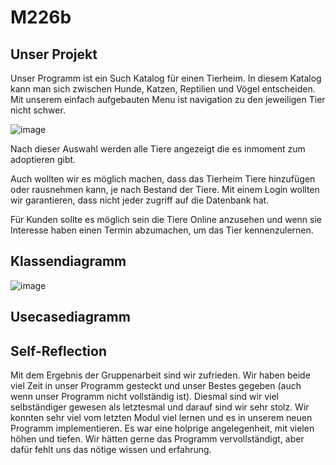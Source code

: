 # M226b

## Unser Projekt

Unser Programm ist ein Such Katalog für einen Tierheim. In diesem Katalog kann man sich zwischen Hunde, Katzen, Reptilien und Vögel entscheiden.
Mit unserem einfach aufgebauten Menu ist navigation zu den jeweiligen Tier nicht schwer.

![image](https://user-images.githubusercontent.com/89509863/150639979-4510b6f3-c79a-4605-8de3-30004bf32e0d.png)

Nach dieser Auswahl werden alle Tiere angezeigt die es inmoment zum adoptieren gibt.

Auch wollten wir es möglich machen, dass das Tierheim Tiere hinzufügen oder rausnehmen kann, je nach Bestand der Tiere.
Mit einem Login wollten wir garantieren, dass nicht jeder zugriff auf die Datenbank hat.

Für Kunden sollte es möglich sein die Tiere Online anzusehen und wenn sie Interesse haben einen Termin abzumachen, um das Tier kennenzulernen.


## Klassendiagramm
![image](https://user-images.githubusercontent.com/89509863/150640273-aae98936-95c3-4f3b-b3b2-db3d1c5003fd.png)

## Usecasediagramm


## Self-Reflection

Mit dem Ergebnis der Gruppenarbeit sind wir zufrieden. Wir haben beide viel Zeit in unser Programm gesteckt und unser Bestes gegeben (auch wenn unser Programm nicht vollständig ist). Diesmal sind wir viel selbständiger gewesen als letztesmal und darauf sind wir sehr stolz. Wir konnten sehr viel vom letzten Modul viel lernen und es in unserem neuen Programm implementieren. Es war eine holprige angelegenheit, mit vielen höhen und tiefen. Wir hätten gerne das Programm vervollständigt, aber dafür fehlt uns das nötige wissen und erfahrung.
